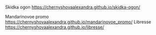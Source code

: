 Skidka ogon   https://chernyshovaalexandra.github.io/skidka-ogon/

Mandarinovoe promo https://chernyshovaalexandra.github.io/mandarinovoe_promo/
Libresse https://chernyshovaalexandra.github.io/libresse/